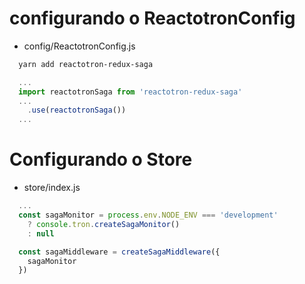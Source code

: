# configurando o ReactotronConfig 
- config/ReactotronConfig.js
```sh
  yarn add reactotron-redux-saga
```
```js
  ...
  import reactotronSaga from 'reactotron-redux-saga'
  ...
    .use(reactotronSaga())
  ...
```

# Configurando o Store
- store/index.js
```js
  ...
  const sagaMonitor = process.env.NODE_ENV === 'development'
    ? console.tron.createSagaMonitor()
    : null

  const sagaMiddleware = createSagaMiddleware({
    sagaMonitor
  })
```